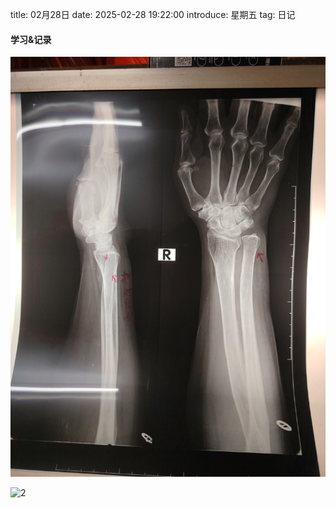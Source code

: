 title: 02月28日
date: 2025-02-28 19:22:00
introduce: 星期五
tag: 日记

#### 学习&记录
![1](/static/img/2025/02/28/1.jpg)

![2](/static/img/2025/02/28/2.jpg)

